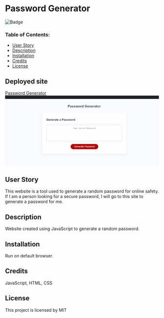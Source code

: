 # Password Generator

![Badge](https://img.shields.io/static/v1?label=License&message=MIT&color=9cf)

### Table of Contents:

- [User Story](##-User-Story)
- [Description](##-Description)
- [Installation](##-Installation)
- [Credits](##-Credits)
- [License](##-License)

## Deployed site

[Password Generator](https://enevarez-ops.github.io/passwordGenerator/)
![passwordGenerator](/images/passwordGenerator.gif)

## User Story

This website is a tool used to generate a random password for online safety. If I am a person looking for a secure password, I will go to this site to generate a password for me.

## Description

Website created using JavaScript to generate a random password.

## Installation

Run on default browser.

## Credits

JavaScript, HTML, CSS

## License

This project is licensed by MIT

